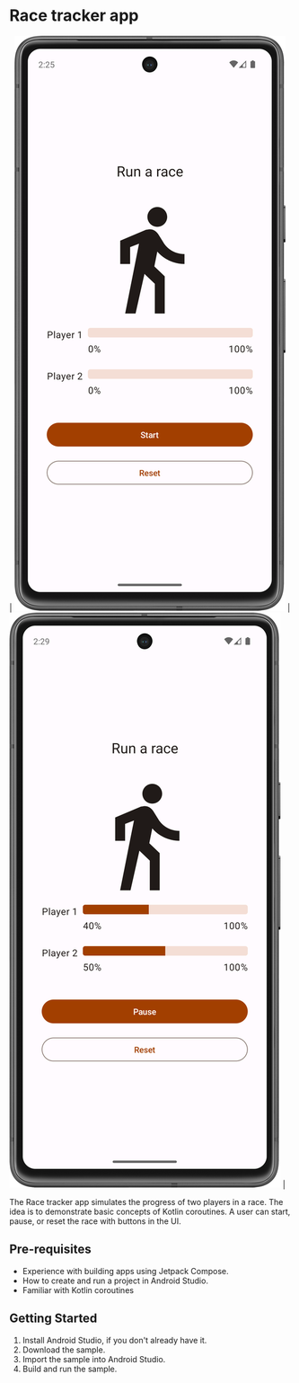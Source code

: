 Race tracker app
=================================
| ![img_1.png](img_1.png)         | ![img.png](img.png)     |

The Race tracker app simulates the progress of two players in a race. The idea is to demonstrate
basic concepts of Kotlin coroutines. A user can start, pause, or reset the race with buttons in the
UI.

Pre-requisites
--------------

* Experience with building apps using Jetpack Compose.
* How to create and run a project in Android Studio.
* Familiar with Kotlin coroutines

Getting Started
---------------

1. Install Android Studio, if you don't already have it.
2. Download the sample.
3. Import the sample into Android Studio.
4. Build and run the sample.
